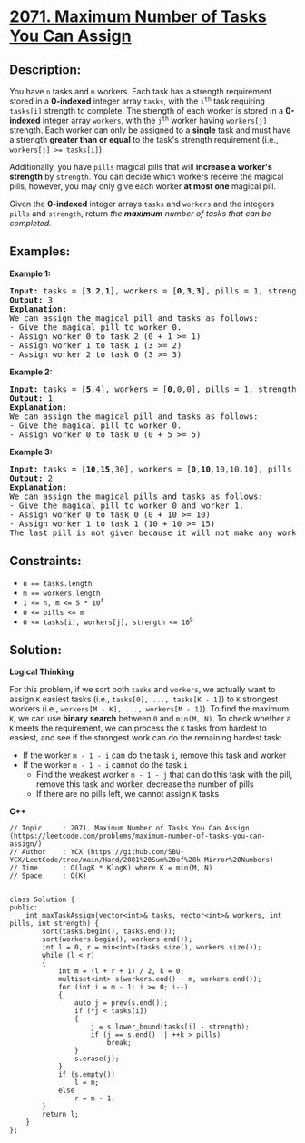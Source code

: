 # [2071. Maximum Number of Tasks You Can Assign](https://leetcode.com/problems/maximum-number-of-tasks-you-can-assign/)


## Description:

<p>You have <code>n</code> tasks and <code>m</code> workers. Each task has a strength requirement stored in a <strong>0-indexed</strong> integer array <code>tasks</code>, with the <code>i<sup>th</sup></code> task requiring <code>tasks[i]</code> strength to complete. The strength of each worker is stored in a <strong>0-indexed</strong> integer array <code>workers</code>, with the <code>j<sup>th</sup></code> worker having <code>workers[j]</code> strength. Each worker can only be assigned to a <strong>single</strong> task and must have a strength <strong>greater than or equal</strong> to the task's strength requirement (i.e., <code>workers[j] &gt;= tasks[i]</code>).</p>

<p>Additionally, you have <code>pills</code> magical pills that will <strong>increase a worker's strength</strong> by <code>strength</code>. You can decide which workers receive the magical pills, however, you may only give each worker <strong>at most one</strong> magical pill.</p>

<p>Given the <strong>0-indexed</strong> integer arrays <code>tasks</code> and <code>workers</code> and the integers <code>pills</code> and <code>strength</code>, return <em>the <strong>maximum</strong> number of tasks that can be completed.</em></p>


## Examples:

<strong>Example 1:</strong>
<pre>
<strong>Input:</strong> tasks = [<strong>3</strong>,<strong>2</strong>,<strong>1</strong>], workers = [<strong>0</strong>,<strong>3</strong>,<strong>3</strong>], pills = 1, strength = 1
<strong>Output:</strong> 3
<strong>Explanation:</strong> 
We can assign the magical pill and tasks as follows:
- Give the magical pill to worker 0.
- Assign worker 0 to task 2 (0 + 1 >= 1)
- Assign worker 1 to task 1 (3 >= 2)
- Assign worker 2 to task 0 (3 >= 3)
</pre>

<strong>Example 2:</strong>
<pre>
<strong>Input:</strong> tasks = [<strong>5</strong>,4], workers = [<strong>0</strong>,0,0], pills = 1, strength = 5
<strong>Output:</strong> 1
<strong>Explanation:</strong> 
We can assign the magical pill and tasks as follows:
- Give the magical pill to worker 0.
- Assign worker 0 to task 0 (0 + 5 >= 5)
</pre>

<strong>Example 3:</strong>
<pre>
<strong>Input:</strong> tasks = [<strong>10</strong>,<strong>15</strong>,30], workers = [<strong>0</strong>,<strong>10</strong>,10,10,10], pills = 3, strength = 10
<strong>Output:</strong> 2
<strong>Explanation:</strong> 
We can assign the magical pills and tasks as follows:
- Give the magical pill to worker 0 and worker 1.
- Assign worker 0 to task 0 (0 + 10 >= 10)
- Assign worker 1 to task 1 (10 + 10 >= 15)
The last pill is not given because it will not make any worker strong enough for the last task.
</pre>


## Constraints:

<ul>
    <li><code>n == tasks.length</code></li>
    <li><code>m == workers.length</code></li>
    <li><code>1 &lt;= n, m &lt;= 5 * 10<sup>4</sup></code></li>
    <li><code>0 &lt;= pills &lt;= m</code></li>
    <li><code>0 &lt;= tasks[i], workers[j], strength &lt;= 10<sup>9</sup></code></li>
</ul>


## Solution:

<strong>Logical Thinking</strong>
<p>For this problem, if we sort both <code>tasks</code> and <code>workers</code>, we actually want to assign <code>K</code> easiest tasks (i.e., <code>tasks[0], ..., tasks[K - 1]</code>) to <code>K</code> strongest workers (i.e., <code>workers[M - K], ..., workers[M - 1]</code>). To find the maximum <code>K</code>, we can use <strong>binary search</strong> between <code>0</code> and <code>min(M, N)</code>. To check whether a <code>K</code> meets the requirement, we can process the <code>K</code> tasks from hardest to easiest, and see if the strongest work can do the remaining hardest task:</p>

<ul>
    <li>If the worker <code>m - 1 - i</code> can do the task <code>i</code>, remove this task and worker</li>
    <li>If the worker <code>m - 1 - i</code> cannot do the task <code>i</code>
        <ul>
            <li>Find the weakest worker <code>m - 1 - j</code> that can do this task with the pill, remove this task and worker, decrease the number of pills</li>
            <li>If there are no pills left, we cannot assign <code>K</code> tasks</li>
        </ul>
    </li>
</ul>


<strong>C++</strong>

```
// Topic     : 2071. Maximum Number of Tasks You Can Assign (https://leetcode.com/problems/maximum-number-of-tasks-you-can-assign/)
// Author    : YCX (https://github.com/SBU-YCX/LeetCode/tree/main/Hard/2081%20Sum%20of%20k-Mirror%20Numbers)
// Time      : O(logK * KlogK) where K = min(M, N) 
// Space     : O(K)


class Solution {
public:
    int maxTaskAssign(vector<int>& tasks, vector<int>& workers, int pills, int strength) {
        sort(tasks.begin(), tasks.end());
        sort(workers.begin(), workers.end());
        int l = 0, r = min<int>(tasks.size(), workers.size());
        while (l < r)
        {
            int m = (l + r + 1) / 2, k = 0;
            multiset<int> s(workers.end() - m, workers.end());
            for (int i = m - 1; i >= 0; i--)
            {
                auto j = prev(s.end());
                if (*j < tasks[i])
                {
                    j = s.lower_bound(tasks[i] - strength);
                    if (j == s.end() || ++k > pills)
                        break;
                }
                s.erase(j);
            }
            if (s.empty())
                l = m;
            else
                r = m - 1;
        }
        return l;
    }
};
```

